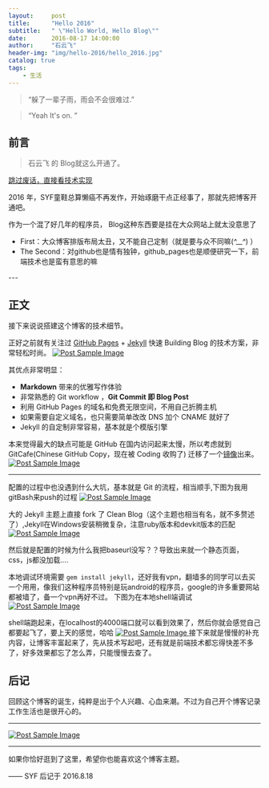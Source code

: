 ```yaml
---
layout:     post
title:      "Hello 2016"
subtitle:   " \"Hello World, Hello Blog\""
date:       2016-08-17 14:00:00
author:     "石云飞"
header-img: "img/hello-2016/hello_2016.jpg"
catalog: true
tags:
    - 生活
---
```

>  “躲了一辈子雨，雨会不会很难过.”

> “Yeah It's on. ”


## 前言

>石云飞 的 Blog就这么开通了。

[跳过废话，直接看技术实现 ](#build) 



2016 年，SYF童鞋总算懒癌不再发作，开始琢磨干点正经事了，那就先把博客开通吧。


作为一个混了好几年的程序员， Blog这种东西要是挂在大众网站上就太没意思了

 -  First：大众博客排版布局太丑，又不能自己定制（就是要与众不同嘛(*^__^*) ）
 -  The Second：对github也是情有独钟，github_pages也是顺便研究一下，前端技术也是蛮有意思的嘛





<p id = "build"></p>
---

## 正文

接下来说说搭建这个博客的技术细节。  

正好之前就有关注过 [GitHub Pages](https://pages.github.com/) + [Jekyll](http://jekyllrb.com/) 快速 Building Blog 的技术方案，非常轻松时尚。
<a href="#">
    <img src="{{ site.baseurl }}/img/jk.jpg" alt="Post Sample Image">
</a>

其优点非常明显：

* **Markdown** 带来的优雅写作体验
* 非常熟悉的 Git workflow ，**Git Commit 即 Blog Post**
* 利用 GitHub Pages 的域名和免费无限空间，不用自己折腾主机
* 如果需要自定义域名，也只需要简单改改 DNS 加个 CNAME 就好了 
* Jekyll 的自定制非常容易，基本就是个模版引擎



本来觉得最大的缺点可能是 GitHub 在国内访问起来太慢，所以考虑就到 GitCafe(Chinese GitHub Copy，现在被 Coding 收购了) 迁移了一个[镜像](http://huxpro.coding.me)出来。
<a href="#">
    <img src="{{ site.baseurl }}/img/IMG_3144.PNG" alt="Post Sample Image">
</a>




---

配置的过程中也没遇到什么大坑，基本就是 Git 的流程，相当顺手,下图为我用gitBash来push的过程
<a href="#">
    <img src="{{ site.baseurl }}/img/git1.jpg" alt="Post Sample Image">
</a>

大的 Jekyll 主题上直接 fork 了 Clean Blog（这个主题也相当有名，就不多赘述了）,Jekyll在Windows安装稍微复杂，注意ruby版本和devkit版本的匹配
<a href="#">
    <img src="{{ site.baseurl }}/img/jk2.jpg" alt="Post Sample Image">
</a>

然后就是配置的时候为什么我把baseurl没写？？导致出来就一个静态页面，css，js都没加载....


本地调试环境需要 `gem install jekyll`，还好我有vpn，翻墙多的同学可以去买一个用用，像我们这种程序员特别是玩android的程序员，google的许多重要网站都被墙了，备一个vpn再好不过。
下图为在本地shell端调试
<a href="#">
    <img src="{{ site.baseurl }}/img/keyllSever.jpg" alt="Post Sample Image">
</a>

shell端跑起来，在localhost的4000端口就可以看到效果了，然后你就会感觉自己都要起飞了，要上天的感觉，哈哈
<a href="#">
    <img src="{{ site.baseurl }}/img/fly-bg.jpg" alt="Post Sample Image">
</a>
接下来就是慢慢的补充内容，让博客丰富起来了，先从技术写起吧，还有就是前端技术都忘得快差不多了，好多效果都忘了怎么弄，只能慢慢去查了。


## 后记

回顾这个博客的诞生，纯粹是出于个人兴趣、心血来潮。不过为自己开个博客记录工作生活也是很开心的。

---

<a href="#">
    <img src="{{ site.baseurl }}/img/hello-2016/hello_2016_end.jpg" alt="Post Sample Image">
</a>

---

如果你恰好逛到了这里，希望你也能喜欢这个博客主题。

—— SYF 后记于 2016.8.18


